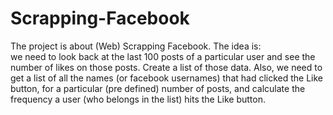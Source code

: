 # Scrapping-Facebook
The project is about (Web) Scrapping Facebook. The idea is:  
we need to look back at the last 100 posts of a particular user and see the number of likes on those posts. Create a list of those data. Also, we need to get a list of all the names (or facebook usernames) that had clicked the Like button, for a particular (pre defined) number of posts, and calculate the frequency a user (who belongs in the list) hits the Like button.
